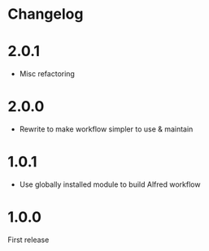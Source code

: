 # Changelog

# 2.0.1

- Misc refactoring

# 2.0.0

- Rewrite to make workflow simpler to use & maintain

# 1.0.1

- Use globally installed module to build Alfred workflow

# 1.0.0

First release
